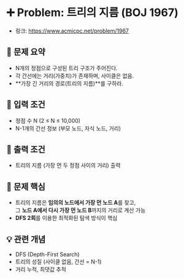 # ➕ Problem: 트리의 지름 (BOJ 1967)

- 링크: https://www.acmicpc.net/problem/1967

## 📌 문제 요약

- N개의 정점으로 구성된 트리 구조가 주어진다.
- 각 간선에는 거리(가중치)가 존재하며, 사이클은 없음.
- **가장 긴 거리의 경로(트리의 지름)**를 구하라.

## 🔢 입력 조건

- 정점 수 N (2 ≤ N ≤ 10,000)
- N-1개의 간선 정보 (부모 노드, 자식 노드, 거리)

## 🎯 출력 조건

- 트리의 지름 (가장 먼 두 정점 사이의 거리) 출력

## 🧠 문제 핵심

- 트리의 지름은 **임의의 노드에서 가장 먼 노드 A**를 찾고,  
  그 **노드 A에서 다시 가장 먼 노드 B**까지의 거리로 계산 가능
- **DFS 2회**를 이용한 최적화된 탐색 방식이 핵심

## 💡 관련 개념

- DFS (Depth-First Search)
- 트리의 성질 (사이클 없음, 간선 = N-1)
- 거리 누적, 최댓값 추적

